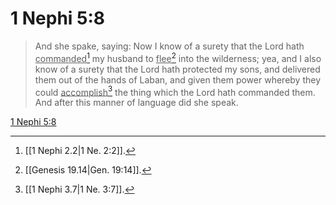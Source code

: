 # 1 Nephi 5:8

> And she spake, saying: Now I know of a surety that the Lord hath <u>commanded</u>[^a] my husband to <u>flee</u>[^b] into the wilderness; yea, and I also know of a surety that the Lord hath protected my sons, and delivered them out of the hands of Laban, and given them power whereby they could <u>accomplish</u>[^c] the thing which the Lord hath commanded them. And after this manner of language did she speak.

[1 Nephi 5:8](https://www.churchofjesuschrist.org/study/scriptures/bofm/1-ne/5?lang=eng&id=p8#p8)


[^a]: [[1 Nephi 2.2|1 Ne. 2:2]].  
[^b]: [[Genesis 19.14|Gen. 19:14]].  
[^c]: [[1 Nephi 3.7|1 Ne. 3:7]].  
